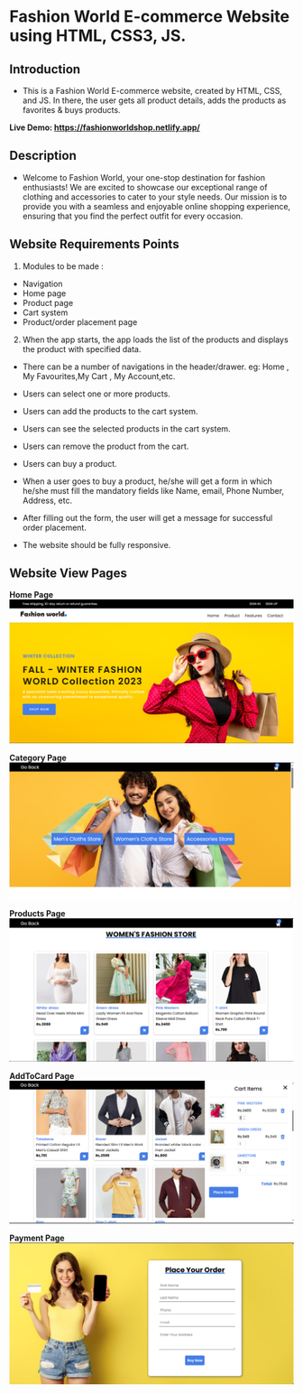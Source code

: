 ﻿# Fashion World E-commerce Website using HTML, CSS3, JS.

## Introduction
- This is a Fashion World E-commerce website, created by HTML, CSS, and JS. In there, the user gets all product details, adds the products as favorites & buys products.

**Live Demo: https://fashionworldshop.netlify.app/**

## Description
- Welcome to Fashion World, your one-stop destination for fashion enthusiasts! We are excited to showcase our exceptional range of clothing and accessories to cater to your style needs. Our mission is to provide you with a seamless and enjoyable online shopping experience, ensuring that you find the perfect outfit for every occasion.

## Website Requirements Points





1. Modules to be made : 
- Navigation
- Home page
- Product page
- Cart system
- Product/order placement page

2. When the app starts, the app loads the list of the products and displays the product with specified data. 
 - There can be a number of navigations in the header/drawer. eg: Home , My Favourites,My Cart , My Account,etc. 

- Users can select one or more products. 

- Users can add the products to the cart system. 

- Users can see the selected products in the cart system. 

- Users can remove the product from the cart.

- Users can buy a product. 

- When a user goes to buy a product, he/she will get a form in which he/she must fill the mandatory fields like Name, email, Phone Number, Address, etc.

- After filling out the form, the user will get a message for successful order placement.

- The website should be fully responsive.

## Website View Pages

**Home Page**
![Live](./assests/homePage.PNG)

**Category Page**
![Live](./assests/categoryPage.PNG)

**Products Page**
![Live](./assests/productsPage.PNG)

**AddToCard Page**
![Live](./assests/addtocardPage.PNG)

**Payment Page**
![Live](./assests/paymentPage.PNG)

